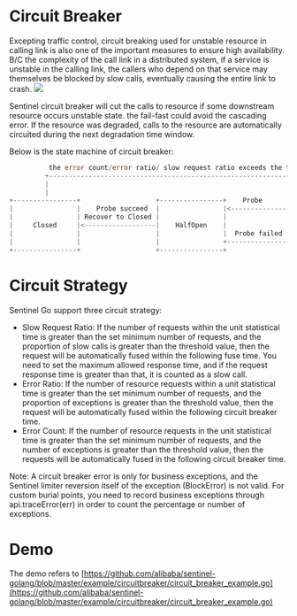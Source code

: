 # Circuit Breaker
Excepting traffic control, circuit breaking used for unstable resource in calling link is also one of the important measures to ensure high availability.  B/C the complexity of the call link in a distributed system, if a service is unstable in the calling link, the callers who depend on that service may themselves be blocked by slow calls, eventually causing the entire link to crash.
![](https://user-images.githubusercontent.com/9434884/62410811-cd871680-b61d-11e9-9df7-3ee41c618644.png)

Sentinel circuit breaker will cut the calls to resource if some downstream resource occurs unstable state. the fail-fast could avoid the cascading error. If the resource was degraded, calls to the resource are automatically circuited during the next degradation time window.

Below is the state machine of circuit breaker:
```go
          the error count/error ratio/ slow request ratio exceeds the threshold  
         +-----------------------------------------------------------------------+
         |                                                                       |
         |                                                                       v
+----------------+                   +----------------+    Probe        +----------------+
|                |    Probe succeed  |                |<----------------|                |
|                | Recover to Closed |                |                 |                |
|     Closed     |<------------------|    HalfOpen    |                 |      Open      |
|                |                   |                |  Probe failed   |                |
|                |                   |                +---------------->|                |
+----------------+                   +----------------+                 +----------------+
```

# Circuit Strategy
Sentinel Go support three circuit strategy:

- Slow Request Ratio: If the number of requests within the unit statistical time is greater than the set minimum number of requests, and the proportion of slow calls is greater than the threshold value, then the request will be automatically fused within the following fuse time. You need to set the maximum allowed response time, and if the request response time is greater than that, it is counted as a slow call.
- Error Ratio: If the number of resource requests within a unit statistical time is greater than the set minimum number of requests, and the proportion of exceptions is greater than the threshold value, then the request will be automatically fused within the following circuit breaker time.
- Error Count: If the number of resource requests in the unit statistical time is greater than the set minimum number of requests, and the number of exceptions is greater than the threshold value, then the requests will be automatically fused in the following circuit breaker time.

Note: A circuit breaker error is only for business exceptions, and the Sentinel limiter reversion itself of the exception (BlockError) is not valid. For custom burial points, you need to record business exceptions through api.traceError(err) in order to count the percentage or number of exceptions.

# Demo
The demo refers to [https://github.com/alibaba/sentinel-golang/blob/master/example/circuitbreaker/circuit_breaker_example.go](https://github.com/alibaba/sentinel-golang/blob/master/example/circuitbreaker/circuit_breaker_example.go)

